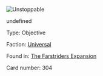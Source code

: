 
![Unstoppable](https://warhammerunderworlds.com/wp-content/uploads/sites/6/2018/03/304_ENG.png)

undefined

Type: Objective

Faction: [Universal](/factions/universal.md)

Found in: [The Farstriders Expansion](/locations/the-farstriders-expansion.md)

Card number: 304
